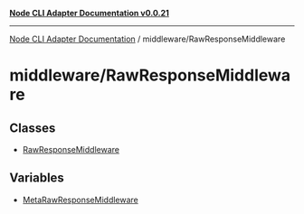 [**Node CLI Adapter Documentation v0.0.21**](../../README.md)

***

[Node CLI Adapter Documentation](../../modules.md) / middleware/RawResponseMiddleware

# middleware/RawResponseMiddleware

## Classes

- [RawResponseMiddleware](classes/RawResponseMiddleware.md)

## Variables

- [MetaRawResponseMiddleware](variables/MetaRawResponseMiddleware.md)
